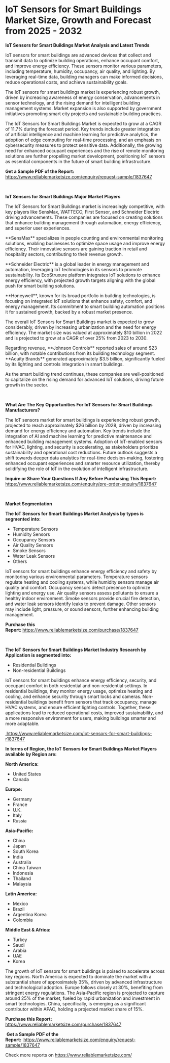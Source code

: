 <p><h1>IoT Sensors for Smart Buildings Market Size, Growth and Forecast from 2025 - 2032</h1></p><p><strong>IoT Sensors for Smart Buildings Market Analysis and Latest Trends</strong></p>
<p><p>IoT sensors for smart buildings are advanced devices that collect and transmit data to optimize building operations, enhance occupant comfort, and improve energy efficiency. These sensors monitor various parameters, including temperature, humidity, occupancy, air quality, and lighting. By leveraging real-time data, building managers can make informed decisions, reduce operational costs, and achieve sustainability goals.</p><p>The IoT sensors for smart buildings market is experiencing robust growth, driven by increasing awareness of energy conservation, advancements in sensor technology, and the rising demand for intelligent building management systems. Market expansion is also supported by government initiatives promoting smart city projects and sustainable building practices.</p><p>The IoT Sensors for Smart Buildings Market is expected to grow at a CAGR of 11.7% during the forecast period. Key trends include greater integration of artificial intelligence and machine learning for predictive analytics, the adoption of edge computing for real-time processing, and an emphasis on cybersecurity measures to protect sensitive data. Additionally, the growing need for enhanced occupant experiences and the rise of remote monitoring solutions are further propelling market development, positioning IoT sensors as essential components in the future of smart building infrastructure.</p></p>
<p><strong>Get a Sample PDF of the Report:&nbsp;</strong> <a href="https://www.reliablemarketsize.com/enquiry/request-sample/1837647?utm_campaign=3508&utm_medium=2&utm_source=Github&utm_content=ia&utm_term=06042025&utm_id=iot-sensors-for-smart-buildings">https://www.reliablemarketsize.com/enquiry/request-sample/1837647</a></p>
<p>&nbsp;</p>
<p><strong>IoT Sensors for Smart Buildings Major Market Players</strong></p>
<p><p>The IoT Sensors for Smart Buildings market is increasingly competitive, with key players like SensMax, WATTECO, First Sensor, and Schneider Electric driving advancements. These companies are focused on creating solutions that enhance building management through automation, energy efficiency, and superior user experiences.</p><p>**SensMax** specializes in people counting and environmental monitoring solutions, enabling businesses to optimize space usage and improve energy efficiency. Their innovative sensors are gaining traction in retail and hospitality sectors, contributing to their revenue growth.</p><p>**Schneider Electric** is a global leader in energy management and automation, leveraging IoT technologies in its sensors to promote sustainability. Its EcoStruxure platform integrates IoT solutions to enhance energy efficiency, with projected growth targets aligning with the global push for smart building solutions. </p><p>**Honeywell**, known for its broad portfolio in building technologies, is focusing on integrated IoT solutions that enhance safety, comfort, and energy management. Its commitment to smart building automation positions it for sustained growth, backed by a robust market presence.</p><p>The overall IoT Sensors for Smart Buildings market is expected to grow considerably, driven by increasing urbanization and the need for energy efficiency. The market size was valued at approximately $10 billion in 2022 and is projected to grow at a CAGR of over 25% from 2023 to 2030.</p><p>Regarding revenue, **Johnson Controls** reported sales of around $23 billion, with notable contributions from its building technology segment. **Acuity Brands** generated approximately $3.5 billion, significantly fueled by its lighting and controls integration in smart buildings. </p><p>As the smart building trend continues, these companies are well-positioned to capitalize on the rising demand for advanced IoT solutions, driving future growth in the sector.</p></p>
<p>&nbsp;</p>
<p><strong>What Are The Key Opportunities For IoT Sensors for Smart Buildings Manufacturers?</strong></p>
<p><p>The IoT sensors market for smart buildings is experiencing robust growth, projected to reach approximately $26 billion by 2028, driven by increasing demand for energy efficiency and automation. Key trends include the integration of AI and machine learning for predictive maintenance and enhanced building management systems. Adoption of IoT-enabled sensors for HVAC, lighting, and security is accelerating, as stakeholders prioritize sustainability and operational cost reductions. Future outlook suggests a shift towards deeper data analytics for real-time decision-making, fostering enhanced occupant experiences and smarter resource utilization, thereby solidifying the role of IoT in the evolution of intelligent infrastructure.</p></p>
<p><strong>Inquire or Share Your Questions If Any Before Purchasing This Report:</strong> <a href="https://www.reliablemarketsize.com/enquiry/pre-order-enquiry/1837647?utm_campaign=3508&utm_medium=2&utm_source=Github&utm_content=ia&utm_term=06042025&utm_id=iot-sensors-for-smart-buildings">https://www.reliablemarketsize.com/enquiry/pre-order-enquiry/1837647</a></p>
<p>&nbsp;</p>
<p><strong>Market Segmentation</strong></p>
<p><strong>The IoT Sensors for Smart Buildings Market Analysis by types is segmented into:</strong></p>
<p><ul><li>Temperature Sensors</li><li>Humidity Sensors</li><li>Occupancy Sensors</li><li>Air Quality Sensors</li><li>Smoke Sensors</li><li>Water Leak Sensors</li><li>Others</li></ul></p>
<p><p>IoT sensors for smart buildings enhance energy efficiency and safety by monitoring various environmental parameters. Temperature sensors regulate heating and cooling systems, while humidity sensors manage air quality and comfort. Occupancy sensors detect presence to optimize lighting and energy use. Air quality sensors assess pollutants to ensure a healthy indoor environment. Smoke sensors provide crucial fire detection, and water leak sensors identify leaks to prevent damage. Other sensors may include light, pressure, or sound sensors, further enhancing building management.</p></p>
<p><strong>Purchase this Report:&nbsp;</strong><a href="https://www.reliablemarketsize.com/purchase/1837647?utm_campaign=3508&utm_medium=2&utm_source=Github&utm_content=ia&utm_term=06042025&utm_id=iot-sensors-for-smart-buildings">https://www.reliablemarketsize.com/purchase/1837647</a></p>
<p>&nbsp;</p>
<p><strong>The IoT Sensors for Smart Buildings Market Industry Research by Application is segmented into:</strong></p>
<p><ul><li>Residential Buildings</li><li>Non-residential Buildings</li></ul></p>
<p><p>IoT sensors for smart buildings enhance energy efficiency, security, and occupant comfort in both residential and non-residential settings. In residential buildings, they monitor energy usage, optimize heating and cooling, and enhance security through smart locks and cameras. Non-residential buildings benefit from sensors that track occupancy, manage HVAC systems, and ensure efficient lighting controls. Together, these applications lead to reduced operational costs, improved sustainability, and a more responsive environment for users, making buildings smarter and more adaptable.</p></p>
<p><a href="https://www.reliablemarketsize.com/iot-sensors-for-smart-buildings-r1837647?utm_campaign=3508&utm_medium=2&utm_source=Github&utm_content=ia&utm_term=06042025&utm_id=iot-sensors-for-smart-buildings">&nbsp;https://www.reliablemarketsize.com/iot-sensors-for-smart-buildings-r1837647</a></p>
<p><strong>In terms of Region, the IoT Sensors for Smart Buildings Market Players available by Region are:</strong></p>
<p>
    <p> <strong> North America: </strong>
        <ul>
            <li>United States</li>
            <li>Canada</li>
        </ul>
        </p> 
    <p> <strong> Europe: </strong>
        <ul>
            <li>Germany</li>
            <li>France</li>
            <li>U.K.</li>
            <li>Italy</li>
            <li>Russia</li>
        </ul>
        </p> 
    <p> <strong> Asia-Pacific: </strong>
        <ul>
            <li>China</li>
            <li>Japan</li>
            <li>South Korea</li>
            <li>India</li>
            <li>Australia</li>
            <li>China Taiwan</li>
            <li>Indonesia</li>
            <li>Thailand</li>
            <li>Malaysia</li>
        </ul>
        </p> 
    <p> <strong> Latin America: </strong>
        <ul>
            <li>Mexico</li>
            <li>Brazil</li>
            <li>Argentina Korea</li>
            <li>Colombia</li>
        </ul>
        </p> 
    <p> <strong> Middle East & Africa: </strong>
        <ul>
            <li>Turkey</li>
            <li>Saudi</li>
            <li>Arabia</li>
            <li>UAE</li>
            <li>Korea</li>
        </ul>
    </p>
    </p>
<p><p>The growth of IoT sensors for smart buildings is poised to accelerate across key regions. North America is expected to dominate the market with a substantial share of approximately 35%, driven by advanced infrastructure and technological adoption. Europe follows closely at 30%, benefiting from stringent energy regulations. The Asia-Pacific region is projected to capture around 25% of the market, fueled by rapid urbanization and investment in smart technologies. China, specifically, is emerging as a significant contributor within APAC, holding a projected market share of 15%.</p></p>
<p><strong>Purchase this Report: </strong><a href="https://www.reliablemarketsize.com/purchase/1837647?utm_campaign=3508&utm_medium=2&utm_source=Github&utm_content=ia&utm_term=06042025&utm_id=iot-sensors-for-smart-buildings">https://www.reliablemarketsize.com/purchase/1837647</a></p>
<p>&nbsp;<strong>Get a Sample PDF of the Report:&nbsp;&nbsp;</strong><a href="https://www.reliablemarketsize.com/enquiry/request-sample/1837647?utm_campaign=3508&utm_medium=2&utm_source=Github&utm_content=ia&utm_term=06042025&utm_id=iot-sensors-for-smart-buildings">https://www.reliablemarketsize.com/enquiry/request-sample/1837647</a></p>
<p><strong></strong></p>
<p>Check more reports on <a href="https://www.reliablemarketsize.com/?utm_campaign=3508&utm_medium=2&utm_source=Github&utm_content=ia&utm_term=06042025&utm_id=iot-sensors-for-smart-buildings">https://www.reliablemarketsize.com/</a></p>